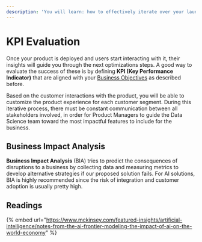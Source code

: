 ```yaml
---
description: 'You will learn: how to effectively iterate over your launched product.'
---
```


# KPI Evaluation

Once your product is deployed and users start interacting with it, their insights will guide you through the next optimizations steps. A good way to evaluate the success of these is by defining **KPI \(Key Performance Indicator\)** that are aligned with your [Business Objectives](ml-lifecycle.md#business-objectives) as described before. 

Based on the customer interactions with the product, you will be able to customize the product experience for each customer segment. During this iterative process, there must be constant communication between all stakeholders involved, in order for Product Managers to guide the Data Science team toward the most impactful features to include for the business.

## Business Impact Analysis

**Business Impact Analysis** \(BIA\) tries to predict the consequences of disruptions to a business by collecting data and measuring metrics to develop alternative strategies if our proposed solution fails. For AI solutions, BIA is highly recommended since the risk of integration and customer adoption is usually pretty high.

## Readings

{% embed url="https://www.mckinsey.com/featured-insights/artificial-intelligence/notes-from-the-ai-frontier-modeling-the-impact-of-ai-on-the-world-economy" %}

